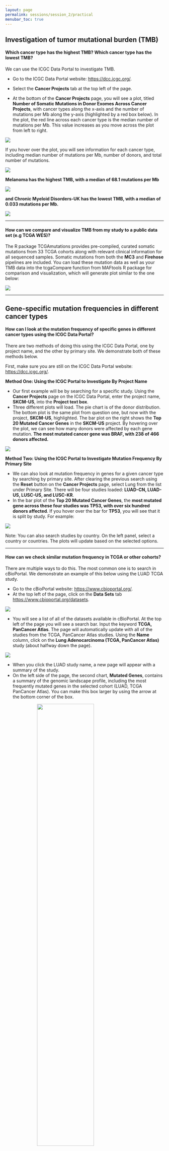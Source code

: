 ```yaml
---
layout: page
permalink: sessions/session_2/practical
menubar_toc: true
---
```


<!--script src="{{ site.baseurl }}/assets/js/vanilla-back-to-top.min.js"></script> <script>addBackToTop()</script-->

## Investigation of tumor mutational burden (TMB)
#### Which cancer type has the highest TMB? Which cancer type has the lowest TMB?

We can use the ICGC Data Portal to investigate TMB.

- Go to the ICGC Data Portal website: <a href="https://dcc.icgc.org/" target="_blank">https://dcc.icgc.org/</a>.
- Select the **Cancer Projects** tab at the top left of the page.

- At the bottom of the **Cancer Projects** page, you will see a plot, titled **Number of Somatic Mutations in Donor Exomes Across Cancer Projects**, with cancer types along the x-axis and the number of mutations per Mb along the y-axis (highlighted by a red box below).  In the plot, the red line across each cancer type is the median number of mutations per Mb. This value increases as you move across the plot from left to right.

<img class="center" style="display: block;margin-left: auto; margin-right: auto;" src="practical_assets/icgc_home.png">

If you hover over the plot, you will see information for each cancer type, including median number of mutations per Mb, number of donors, and total number of mutations.

<img class="center" style="display: block;margin-left: auto; margin-right: auto;" src="practical_assets/icgc_tmb.png">

**Melanoma has the highest TMB, with a median of 68.1 mutations per Mb**

<img class="center" style="display: block;margin-left: auto; margin-right: auto;" src="practical_assets/melanoma_tmb.png">

**and Chronic Myeloid Disorders-UK has the lowest TMB, with a median of 0.033 mutations per Mb.**

<img class="center" style="display: block;margin-left: auto; margin-right: auto;" src="practical_assets/myeloid_tmb.png">

---

#### How can we compare and visualize TMB from my study to a public data set (e.g TCGA WES)?

The R package TCGAmutations provides pre-compiled, curated somatic mutations from 33 TCGA cohorts along with relevant clinical information for all sequenced samples. Somatic mutations from both the **MC3** and **Firehose** pipelines are included. You can load these mutation data as well as your TMB data into the tcgaCompare function from MAFtools R package for comparison and visualization, which will generate plot similar to the one below:

<img class="center" style="display: block;margin-left: auto; margin-right: auto;" src="practical_assets/tcgamutations.png">

---

## Gene-specific mutation frequencies in different cancer types

#### How can I look at the mutation frequency of specific genes in different cancer types using the ICGC Data Portal?

There are two methods of doing this using the ICGC Data Portal, one by project name, and the other by primary site. We demonstrate both of these methods below.

First, make sure you are still on the ICGC Data Portal website: <a href="https://dcc.icgc.org/" target="_blank">https://dcc.icgc.org/</a>.

**Method One: Using the ICGC Portal to Investigate By Project Name**

- Our first example will be by searching for a specific study. Using the **Cancer Projects** page on the ICGC Data Portal, enter the project name, **SKCM-US**, into the **Project text box**.
- Three different plots will load. The pie chart is of the donor distribution. The bottom plot is the same plot from question one, but now with the project, **SKCM-US**, highlighted. The bar plot on the right shows the **Top 20 Mutated Cancer Genes** in the **SKCM-US** project. By hovering over the plot, we can see how many donors were affected by each gene mutation. **The most mutated cancer gene was BRAF, with 238 of 466 donors affected.**

<img class="center" style="display: block;margin-left: auto; margin-right: auto;" src="practical_assets/top20_melanoma_genes.png">

**Method Two: Using the ICGC Portal to Investigate Mutation Frequency By Primary Site**

- We can also look at mutation frequency in genes for a given cancer type by searching by primary site. After clearing the previous search using the **Reset** button on the **Cancer Projects** page, select Lung from the list under Primary Site. There will be four studies loaded: **LUAD-CN, LUAD-US, LUSC-US, and LUSC-KR**.
- In the bar plot of the **Top 20 Mutated Cancer Genes**, the **most mutated gene across these four studies was TP53, with over six hundred donors affected**. If you hover over the bar for **TP53**, you will see that it is split by study. For example:

<img class="center" style="display: block;margin-left: auto; margin-right: auto;" src="practical_assets/top20_cancer_genes.png">

Note: You can also search studies by country. On the left panel, select a country or countries. The plots will update based on the selected options.

---

#### How can we check similar mutation frequency in TCGA or other cohorts?

There are multiple ways to do this. The most common one is to search in cBioPortal. We demonstrate an example of this below using the LUAD TCGA study.

- Go to the cBioPortal website: <a href="https://www.cbioportal.org/" target="_blank">https://www.cbioportal.org/</a>.
- At the top left of the page, click on the **Data Sets** tab <a href="https://www.cbioportal.org/datasets" target="_blank">https://www.cbioportal.org/datasets</a>.

<img class="center" style="display: block;margin-left: auto; margin-right: auto;" src="practical_assets/cbioportal_bar.png">

- You will see a list of all of the datasets available in cBioPortal.  At the top left of the page you will see a search bar. Input the keyword **TCGA, PanCancer Atlas**. The page will automatically update with all of the studies from the TCGA, PanCancer Atlas studies. Using the **Name** column, click on the **Lung Adenocarcinoma (TCGA, PanCancer Atlas)** study (about halfway down the page).

<img class="center" style="display: block;margin-left: auto; margin-right: auto;" src="practical_assets/cbioportal_select_study.png">

- When you click the LUAD study name, a new page will appear with a summary of the study.
- On the left side of the page, the second chart, **Mutated Genes**, contains a summary of the genomic landscape profile, including the most frequently mutated genes in the selected cohort (LUAD, TCGA PanCancer Atlas). You can make this box larger by using the arrow at the bottom corner of the box.

<img class="center" style="width: 60%; height: auto; display: block;margin-left: auto; margin-right: auto;" src="practical_assets/cbio_luad_mutatedGenes.png" >

---

## Cancer driver gene frequencies

#### How do we explore cancer driver gene frequency in PanCancer and in specific cancer types?

We will explore driver gene frequency in PanCancer and specific cancer types using the IntOGen resource. See below for a demonstration for both PanCancer and specific cancer type approaches.

**Approach One: Driver Gene Frequency- PanCancer**

- Go to the Integrative Onco Genomics (IntOGen) website: <a href="https://www.intogen.org/search" target="_blank">https://www.intogen.org/search</a>.
- On the home page, we see a pie chart containing IntOGen Samples. On the second tab, Table, we can view the sample data in a table format, with information about the cancer type, cohort, age, tumor type, cancer drivers, number of samples, and number of mutations.

**Pie Chart of IntOGen Samples**
<img class="center" style="display: block;margin-left: auto; margin-right: auto;" src="practical_assets/intogen_pie.png">

**Table of IntOGen Sample Information**
<img class="center" style="display: block;margin-left: auto; margin-right: auto;" src="practical_assets/intogen_sampleTable.png">

- At the bottom of the page is a set of figures highlighting the mutational cancer driver genes. The **Cloud** tab contains a word cloud of the gene names, with larger font size denoting a larger number of mutations of that gene. We can also see a bar plot of these frequencies in the **Plot** tab. The **Table** tab shows this information in table format, including the gene symbol, number of mutations, number of samples, the percentage of samples with the mutation, and cohorts.

**From this exploration, we can see that IntOGen has over 28,000 samples and includes 568 cancer drivers. We can also see that TP53 and KRAS are the most frequently mutated driver genes when considering all samples in IntOGen.**

<img class="center" style="display: block;margin-left: auto; margin-right: auto;" src="practical_assets/intogen_drivers.png">

**Approach Two: Driver Gene Frequency- Specific Cancer Type: LUAD TCGA**

- In the search bar of the IntOGen website, search **LUAD_TCGA**.  This will take you to a page with cohort details, as well as the same three plots for mutational cancer driver genes that were available when exploring all of the IntOGen samples, but now specific to LUAD TCGA.

**If we look at the bar plot, we can see that TP53 and KRAS are the most frequently mutated cancer driver genes in the LUAD TCGA cohort.**

<img class="center" style="display: block;margin-left: auto; margin-right: auto;" src="practical_assets/intogen_LUAD_drivers.png">

---

#### My candidate genes are not included or not identified as driver genes in the IntOGen database (e.g. NUDT11 in LUAD). Is there any way to check if these genes are identified as potential driver genes by another method?

You can check if these genes are identified as a potential driver using another method. We will use the Firebrowse website as an alternative to IntOGen for checking for potential cancer driver genes.

- Go to the FireBrowse website: <a href="http://firebrowse.org/#" target="_blank">http://firebrowse.org/#</a>.
- Using the **Select Cohort** dropdown on the left side of the page, and select the **Lung Adenocarcinoma (LUAD)** cohort.

<img class="center" style="display: block;margin-left: auto; margin-right: auto;" src="practical_assets/firebrowse_LUAD.png">

- Then, select **Mutation Analyses**. Under this menu, select **MutSig2CV**. This will open a report of the analysis. Click **Open in New Window** to make the report larger.
- Select the **Significantly Mutated Genes** section in the first part of the report. This will open a table of significantly mutated genes in this analysis for LUAD. If you scroll down in the table, you will find your candidate gene of interest, *NUDT11*.

<img class="center" style="display: block;margin-left: auto; margin-right: auto;" src="practical_assets/firebrowse_mutsig_info.png">

**Among the gene list, you will see NUDT11 is identified as a potential driver gene with a  statistically significant p-value of 0.000034 and q-value of 0.02.**

<img class="center" style="display: block;margin-left: auto; margin-right: auto;" src="practical_assets/firebrowse_NUDT11.png">

---

## Somatic alterations in multiple genes

#### How can we use cBioPortal for exploring somatic alterations in multiple genes from the same cohort?

See the steps below to use cBioPortal for exploring somatic alterations in multiple genes from the same cohort.

- Return to the cBioPortal website: <a href="https://www.cbioportal.org/" target="_blank">https://www.cbioportal.org/</a>.
- In the search box at the top right of the **Query** tab, search for **skin**. Find and select the study under **Melanoma** that is **Skin Cutaneous Melanoma (TCGA, PanCancer Atlas)**.
- After selecting this study, click the **Query by Gene** button at the bottom of the page.
- On the query page, make sure that the first three boxes under **Select Genomic Profiles** are checked: **Mutations, Structural Variant, and Putative copy-number alterations from GISTIC.** Then, under the section **Enter Genes**, enter these three gene names: **BRAF, NRAS, NF1**. You can enter these on separate lines or in a comma-separated list. Before clicking **Submit Query** at the bottom left of the page, make sure your query looks like the following, and then submit the query.

<img class="center" style="display: block;margin-left: auto; margin-right: auto;" src="practical_assets/cbio_query_genesOnly.png">

- In the results for the query, you will see several tabs across the top of the page. **OncoPrint** illustrates the percentage of samples with mutations in the queried genes, and how they pair up to other gene mutations (those included in the query). From **OncoPrint**, we can see at first glance that these genes have some sort of mutual exclusivity. This is quantified on the **Mutual Exclusivity** tab. **Based on significant p-values, BRAF exhibits mutual exclusivity from NRAS and NF1, and vice versa.**

<img class="center" style="display: block;margin-left: auto; margin-right: auto;" src="practical_assets/cbio_mutualExcl_graphic.png"><br>
<img class="center" style="display: block;margin-left: auto; margin-right: auto;" src="practical_assets/cbio_mutualExcl_table.png">

- On the **Mutations** tab, there is a plot at the top with the mutations in a given gene (highlighted at the top left). Along the x-axis is the amino acid number, and on the y-axis is the number of mutations in the selected gene. For **BRAF**, you will see a lollipop plot with the different mutations in the gene. If you click one of the lollipops in the plot, it will highlight those mutations in the table beneath the plot.

<img class="center" style="display: block;margin-left: auto; margin-right: auto;" src="practical_assets/cbio_lolipops.png">

- On the **Plots** tab, we can generate a plot to look at the relationship between copy number variations and mRNA expression. Using the input boxes on the left, make sure your input looks like the following, with **copy number variations on the x-axis and mRNA expression (RSEM) on the y-axis:**

<img class="center" style="display: block;margin-left: auto; margin-right: auto;" src="practical_assets/cbio_CN_mRNA_setup.png">

- The output plot should look like the following (in this example BRAF was used, but you can choose a different gene from the original query if you’d like):

<img class="center" style="display: block;margin-left: auto; margin-right: auto;" src="practical_assets/cbio_CN_mRNA_plot.png">

- Now if you go to the **Pathways** tab, you will see that different pathways are affected when these mutations in the queried genes are present. In this case the RTK-RAS pathway is the most affected pathway when considering BRAF, NRAS, or NF1 mutations.

<img class="center" style="display: block;margin-left: auto; margin-right: auto;" src="practical_assets/cbio_mRNA_pathways.png">

---

#### How can we perform a similar analysis but focus on specific genomic alterations (e.g hotspot mutations or deleterious mutations, or copy number amplification) for each gene? For example, in melanoma, the above mutational exclusive pattern is not significant between NF1 and NRAS, which seems unexpected in TCGA melanoma publication.

In cBioPortal, it is easy to query the gene with specific genomic alterations using the Onco Query Language (OQL): <a href="https://docs.cbioportal.org/user-guide/oql/" target="_blank">https://docs.cbioportal.org/user-guide/oql/</a>. See below.

- Click **Modify Query** at the top left of the page and include the OQL keywords after the gene name:
  <br>BRAF: MUT = V600
  <br>NRAS: MUT = Q61
  <br>NF1: MUT != MISSENSE
- Now your query should look like the following:

<img class="center" style="display: block;margin-left: auto; margin-right: auto;" src="practical_assets/cbio_query_advanced.png">

- After re-submitting the query, we can check the **Mutual Exclusivity** tab again.

**Now you will see a significant mutually exclusive pattern between NF1 and NRAS with a p-value = ​​0.003**

---

## Recurrent hotspot mutations and therapeutic implications

#### How can I use Cancer Hotspots to explore recurrent hotspot mutations and their therapeutic implications?

We can easily use Cancer Hotspots by searching for specific genes and filtering for certain variants. See the example below.

**Example hotspot mutation(s): EGFR V600E, KRAS G12.**

- In the cBioPortal **Mutations** tab from your previous query locate the **Cancer Hotspots** icon in the annotations column, or go directly to the Cancer Hotspots website: <a href="http://www.cancerhotspots.org/#/home" target="_blank">http://www.cancerhotspots.org/#/home</a>.
- **Cancer Hotspots** is a resource for statistically significant mutations in cancer.  The home page of the site contains a table with over a thousand gene mutations in cancer. You can **Show/Hide** columns on the table, hover over the variants column for a given gene to see the variant count breakdown, and search for a desired term found in the table.

<img class="center" style="display: block;margin-left: auto; margin-right: auto;" src="practical_assets/cancHot_BRAF.png">

- Going back to the example from the previous question, we can search for **BRAF** in the table. We now have a filtered table of all of the BRAF mutations in Cancer Hotspots.
- If we hover over, for example, the BRAF Variants for mutation of **Residue V600**, we see the following variant count breakdown:

<img class="center" style="display: block;margin-left: auto; margin-right: auto;" src="practical_assets/cancHot_V600R.png">

- Also under the annotations column in the **cBioPortal Mutations tab check the OncoKB icon or go to the OncoKB database for BRAF V600R** (<a href="https://www.oncokb.org/gene/BRAF/V600R" target="_blank">https://www.oncokb.org/gene/BRAF/V600R</a>). The OncoKB database is MSK's Precision Oncology Knowledge Base, and includes almost 700 genes, 6000 alterations, and over 100 cancer types. It is an FDA-recognized human genetic variant database. There is a mapping schema of the OncoKB levels of evidence and the FDA levels of evidence with regard to the therapeutic levels for cancer mutations:

<img class="center" style="display: block;margin-left: auto; margin-right: auto;" src="practical_assets/oncokb_evidence.png">

- Using the OncoKB database, we can find detailed information for the **BRAF V600R** mutation (<a href="https://www.oncokb.org/gene/BRAF/V600R" target="_blank">https://www.oncokb.org/gene/BRAF/V600R</a>):

<img class="center" style="display: block;margin-left: auto; margin-right: auto;" src="practical_assets/oncoKB_V600R.png">

---

#### What about non-coding mutations? How can I check if non-coding mutations are potential drivers from my study?

We can use the Cornell Non-Coding Cancer Driver Database to check non-coding mutations, or the PeCan database from St. Jude. There are examples for each below.

**Method One: Check Mutations using the CNCDatabase**


- Go to the Cornell Non-Coding Cancer Driver Database, or CNCDatabase: <a href="https://cncdatabase.med.cornell.edu/" target="_blank">https://cncdatabase.med.cornell.edu/</a>.
- Click on the **Search** tab (located at the top of the page).
- In the **Gene name** search box, enter and select **TERT** from the dropdown list. Click **Submit**.
- This will load a **Summary** section and a Results section.

**In the summary section, you can see that TERT promoter mutations have been predicted as drivers in many cancer types through both gene expression association and experimental validations.**

<img class="center" style="display: block;margin-left: auto; margin-right: auto;" src="practical_assets/CNCData_TERT.png">

**Method Two: Check Mutations using the PeCan**

- Go to the St. Jude Cloud website, PeCan: <a href="https://pecan.stjude.cloud/" target="_blank">https://pecan.stjude.cloud/</a>. This contains information about several pediatric cancer studies and samples.
- This will take you to the home page. On the left side of the page is a pie chart with a sample breakdown for all samples and cancer types available in PeCan.
- From this page, **click on any gene on the right side** of the page to go to the hotspot information specific to that gene. In this example, we will use **TP53** (<a href="https://pecan.stjude.cloud/proteinpaint/TP53" target="_blank">https://pecan.stjude.cloud/proteinpaint/TP53</a>). When the page loads, you will see the TP53 gene with all of the amino acid residue variants across the gene. **Click on any of the variants for additional information.** You can also click on any other variants not already expanded at the bottom of the plot to expand them.

<img class="center" style="display: block;margin-left: auto; margin-right: auto;" src="practical_assets/PeCan_tp53.png">

---

#### How can I use the ProteinPaint from St. Jude Cloud website to visualize my mutation data?

In our example, we will download mutation data and then upload it to ProteinPaint to visualize it.

- Download and Format Mutation Data

- Return to the cBioPortal website: <a href="https://www.cbioportal.org/" target="_blank">https://www.cbioportal.org/</a>.
- Use the **Quick Select** option in the top middle of the page to select **TCGA PanCancer Atlas Studies**. You should see at the top of the page that you have **32 studies collected, with 10,967 samples.**

<img class="center" style="display: block;margin-left: auto; margin-right: auto;" src="practical_assets/cbio_pancancButton.png">

- Select **Query By Gene** at the bottom of the page.
- To set up the query, first check that under **Select Molecular Profiles**, all three boxes are checked: **Mutations, Structural variants,** and **Copy number alterations**. Under the **Enter Genes** box, enter **TP53**. Check that the query looks like this before clicking **Submit**:

<img class="center" style="display: block;margin-left: auto; margin-right: auto;" src="practical_assets/cbio_query2.png">

- After submitting the query, go to the **Mutations** tab. Scroll down to the bottom of the page where you will see the mutation table.

<img class="center" style="display: block;margin-left: auto; margin-right: auto;" src="practical_assets/cbio_tp53_mutTable.png">

- At the top right of the table, you will see a **Columns** option, where you can select and deselect columns for the table. You need to select **ALL** columns from the **Mutations** option. Use the **Select All** option. If this was completed correctly, you should have a total of 29 columns in your table.

<img class="center" style="display: block;margin-left: auto; margin-right: auto;" src="practical_assets/cbio_download_settings.png">

- At the top right of the table, right next to the **Columns** option, you will see a download button. If you hover over it, it will say **Download TSV**. Click this to download the TSV file.

<img class="center" style="display: block;margin-left: auto; margin-right: auto;" src="practical_assets/cbio_download_button.png">

- Before using ProteinPaint we need to match the expected formatting. Open the table with Excel and edit using the following instructions. **Make sure the new column name matches the instruction exactly.**
  - Change the following column names:

| Original Column Name | New Column Name |
|----------------------|-----------------|
| Study of Origin      | disease         |
| Cancer Type          | origin          |
| Chromosome           | chromosome      |
| Start Pos            | start           |
| Protein Change       | aachange        |
| Mutation Type        | class           |


  - Add the following two new columns to the tsv file:

| New Column Name | Value     |
|-----------------|-----------|
| gene            | TP53      |
| refseq          | NM_000546 |


  - Be sure to save the file after editing!

- Go to the Protein Paint website by St. Jude: <a href="https://proteinpaint.stjude.org/" target="_blank">https://proteinpaint.stjude.org/</a>.
- Under **Launch Apps**, and select **Load Mutations from Text Files.**

<img class="center" style="display: block;margin-left: auto; margin-right: auto;" src="practical_assets/proteinpaint_home.png">

- Under the **Add Your Data** tab, use the **Choose File** button to select the edited mutation file.

<img class="center" style="display: block;margin-left: auto; margin-right: auto;" src="practical_assets/proteinpaint_upload.png">

- After uploading the file, there will most likely be a pop-up regarding rejected lines, you can close this. On the left hand side of the screen there will be options for **Variants**, and **Genes**. You can view any you’d like- they are added as you click them. Click again to collapse the option.
- Make sure that the **Genes** tab is selected. Click **TP53** on the left of the **Genes** output. This will open a lollipop plot of the mutation data for the uploaded file.

<img class="center" style="display: block;margin-left: auto; margin-right: auto;" src="practical_assets/proteinpaint_out.png">

- You can add data to the plot, such as ClinVar and COSMIC. You can also select for mutations by disease type, using the link under the input file name.

<img class="center" style="display: block;margin-left: auto; margin-right: auto;" src="practical_assets/protpaint_tp53_diseases.png">
<img class="center" style="display: block;margin-left: auto; margin-right: auto;" src="practical_assets/protpaint_tp53_LUAD.png">

---

## Somatic analysis results from TCGA studies using FireBrowse

We will go through a quick introduction to Firebrowse, which contains analysis results and reports for a variety of cancer studies from The Cancer Genome Atlas (TCGA).

- Go to the Firebrowse website: <a href="http://firebrowse.org/" target="_blank">http://firebrowse.org/</a>.
- On the home page, you will see a list of the TCGA studies available and what information for each is included using the legend on the right hand side of the plot.
- On the left-hand side of the page, above the analyses list, use the dropdown button for **SELECT COHORT** to select **Lung adenocarcinoma (LUAD)**. When you click LUAD, the screen will update to include information for **TCGA LUAD**

---

#### How do I use FireBrowse to explore copy number driver events from TCGA studies?

- If you click on the **CopyNumber Analyses** tab, this will expand into a selection menu for copy number analyses.

- Select **CopyNumber Gistic2** from the list. This will open a report of the copy number analyses results at the arm and focal level. Click **Open in New Window** to look at the report in a separate tab.

<img class="center" style="display: block;margin-left: auto; margin-right: auto;" src="practical_assets/firebrowse_CN.png"><img class="center" style="display: block;margin-left: auto; margin-right: auto;" src="practical_assets/firebrowse_gistic.png">

---

#### How do I use FireBrowse to explore APOBEC enrichment from TCGA studies?

- If you click on the **Mutation Analyses** tab, and select **Mutation APOBEC**, this will open a report of fold-enrichment of APOBEC mutagenesis. You should be seeing something like:

<img class="center" style="display: block;margin-left: auto; margin-right: auto;" src="practical_assets/firebrowse_apobec.png"><img class="center" style="display: block;margin-left: auto; margin-right: auto;" src="practical_assets/firebrowse_pmacd.png">

---

#### How do I use FireBrowse to explore association relationships between variables  from TCGA studies?

Firebrowse allows you to explore association relationships between variables.

- Under **Clinical Analyses**, there are a series of correlation reports. Click on **Correlate Clinical vs Mutation** for association test results for clinical variables and gene mutation status.

<img class="center" style="display: block;margin-left: auto; margin-right: auto;" src="practical_assets/firebrowse_clinVmut.png"><img class="center" style="display: block;margin-left: auto; margin-right: auto;" src="practical_assets/firebrowse_clinVmut_out.png">

---

## Mutational signature findings from cancer genomic studies

#### How can we explore mutational signature activity at the pan-cancer level?

We can use the Signal website to explore mutational signature activity at the pan-cancer level. See the example below.

- Go to the Signal website to explore mutational signatures found in different cancer types: <a href="https://signal.mutationalsignatures.com/explore/cancer" target="_blank">https://signal.mutationalsignatures.com/explore/cancer</a>.
- On the Signal website, there is a chart that highlights the most common mutational landscape of specific cancer types with regard to known mutational signatures.

<img class="center" style="display: block;margin-left: auto; margin-right: auto;" src="practical_assets/signal_sigs.png">

- Larger circles denote a larger number of samples from the cancer type containing the signature.  The color of the circle denotes the mean number of mutations attributed to a signature (red: low; blue: high).

- To explore the proportion of samples that contain a mutational signature, simply hover over one of the circles. For example:

<img class="center" style="display: block;margin-left: auto; margin-right: auto;" src="practical_assets/signal_sigHover.png">

- **Here we can see that of the 1009 Lung samples, 830 (82%) contain SBS4.**
- Explore the mutational patterns for specific mutational signatures, for example, SBS4. Click the link to SBS4 on the left side of the screen in the previous screenshot. This will take you to a page that contains the SBS4 signature mutational pattern plot at the top of the page.

<img class="center" style="display: block;margin-left: auto; margin-right: auto;" src="practical_assets/signal_SBS4.png">

---

## Transcriptome data analysis using TCGA and GTEx

#### How do we explore the gene expression differences across different normal and tumor tissue types?

We can use the Gene Expression Profiling Interactive Analysis (GEPIA) tool to explore these gene expression differences. See the example below.

- Go to the GEPIA website: <a href="http://gepia.cancer-pku.cn/index.html" target="_blank">http://gepia.cancer-pku.cn/index.html</a>.
- Make sure the **Single Gene Analysis** tab is selected. In the search box, enter the gene SFTPB. Click the **GOPIA!** Button to submit.

<img class="center" style="display: block;margin-left: auto; margin-right: auto;" src="practical_assets/gepia_home.png">

- On the screen that appears after submitting the search, click the **On/Off** button under **Log(TPM + 1) Scale** so that it is in the **On** mode.
You will see that the TPM distribution plot and barplot change when adjusting the scale.

**TPM Distribution Plot**
<img class="center" style="display: block;margin-left: auto; margin-right: auto;" src="practical_assets/gepia_expression.png">

**TPM Bar Plot**
<img class="center" style="display: block;margin-left: auto; margin-right: auto;" src="practical_assets/gepia_expression_bar.png">

**The results show the surfactant gene SFTPB is a lung tissue-specific gene. You can also identify multiple surfactant genes with high similar scores (PCC, Pearson correlation coefficient) to SFTPB, including NAPSA, SFTPD, SFTA2, SFTA1P, etc.**

**Most Similar Genes Table**
<img class="center" style="display: block;margin-left: auto; margin-right: auto;" src="practical_assets/gepia_similar_genes.png">

---

#### How do we explore differentially expressed genes between normal and tumor in specific cancer types?

We will use GEPIA for this as well. See the example below.

- At the top of the page, click the **Expression DIY** dropdown and select **Boxplot**.
- For the boxplot parameters, enter the following:
  - Gene: **SFTPB**
  - p-value Cutoff: **0.01**
  - Datasets Selection: **LUAD and LUSC**. (Note: Be sure to click Add for each dataset you are selecting. They should appear in the box below the list of possible datasets to select.)
  - Log Scale: **Yes**
  - Matched Normal data: **Matched TCGA normal and GTEx data**

- The input selection should look like this:

<img class="center" style="display: block;margin-left: auto; margin-right: auto;" src="practical_assets/gepia_DEG_input.png">

- Click **Plot**.

<img class="center" style="width:75%; height: auto; display: block;margin-left: auto; margin-right: auto;" src="practical_assets/gepia_DEG_box.png">

**As we can see, SFTPB is significantly down-regulated in both LUAD and LUSC.**

---

#### How do we conduct a correlation analysis between two genes using GEPIA?

GEPIA has a Correlation analysis method that can be used. See the example below.

- At the top of the page, click **Correlation**.
- For the correlation analysis input parameters, enter or select the following:
  - Gene A: **EGFR**
  - Gene B: **KRAS**
  - Select **LUAD Tumor** from **TCGA Tumor**. Click **Add** to add to **Used Expression Datasets**.

The input selection should look like this:

<img class="center" style="display: block;margin-left: auto; margin-right: auto;" src="practical_assets/gepia_expressionCor_input.png">

- Click **Plot**.

<img class="center" style="width:75%; height: auto; display: block;margin-left: auto; margin-right: auto;" src="practical_assets/gepia_expressionCor.png">

- Now let's check normal tissue. Click **Reset** for **Used Expression Datasets**. Select **LUAD Normal** from **TCGA Normal**. Click **Add** to add to **Used Expression Datasets**.

<img class="center" style="display: block;margin-left: auto; margin-right: auto;" src="practical_assets/gepia_expressionCor_input_normal.png">

- Click **Plot**.

<img class="center" style="width:75%; height: auto; display: block;margin-left: auto; margin-right: auto;" src="practical_assets/gepia_expressionCor_normal.png">

---

#### How do we explore gene expression associated with survival using GEPIA?

GEPIA has a Survival analysis method that can be used. See the example below.

- At the top of the page, click the **Survival** dropdown and select **Survival Plots**.
- For the survival plot input parameters, select or enter the following:
  - Gene: **TP53**
  - Methods: **Overall survival**
  - Group Cutoff: **Median**
  - Hazards Ratio (HR): **Yes**
  - Datasets Selection: **LUAD**

- The input selection should look like this:

<img class="center" style="display: block;margin-left: auto; margin-right: auto;" src="practical_assets/gepia_survival_input.png">

**The survival plot did not show significantly worse survival for the highly expressed TP53 group**:

<img class="center" style="width:75%; height: auto; display: block;margin-left: auto; margin-right: auto;" src="practical_assets/gepia_survival_output.png">

---

#### TP53 was reported to be the most strongly significantly associated with worse survival in multiple cancer types. Why did we not observe a significant association when using the gene expression data?

We can further investigate this using data available in cBioPortal.

- Go to the cBioPortal website: <a href="https://www.cbioportal.org/" target="_blank">https://www.cbioportal.org/</a>
- Search for **TCGA PanCancer** in the search box. Select the **Lung Adenocarcinoma** study.
- Select **Query By Gene** at the bottom of the page.
- Select only the **Mutations** option under **Select Molecular Profiles**.
- Enter **TP53** in the **Enter Genes** box. Submit the query.
- Under the **Comparison/Survival** tab, click the **Survival** subtab. Here we see a survival plot of those with and without TP53 mutation.

<img class="center" style="display: block;margin-left: auto; margin-right: auto;" src="practical_assets/cbio_survival_output.png">

**Here we do see a significant association between TP53 mutation status and worse survival.**  

- Please note, for the survival analysis, additional covariables need to be adjusted in the final Cox Proportional-Hazards Model, such as age, gender, stage, and histology (if multiple types).
